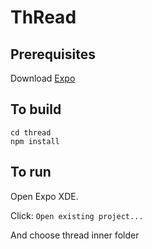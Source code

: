 # ThRead
## Prerequisites
Download [Expo](https://expo.io/tools#xde)

## To build

```
cd thread
npm install
```

## To run
Open Expo XDE.

Click: `Open existing project...` 

And choose thread inner folder